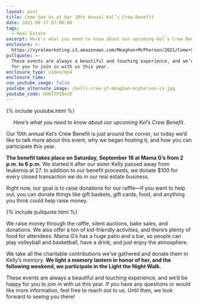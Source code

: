 ```yaml
---
layout: post
title: Come See Us at Our 10th Annual Kel’s Crew Benefit
date: 2021-08-17 07:00:00
tags:
  - Real Estate
excerpt: Here’s what you need to know about our upcoming Kel’s Crew Benefit.
enclosure: >-
  https://vyralmarketing.s3.amazonaws.com/Meaghan+McPherson/2021/Come+See+Us+at+Our+10th+Annual+Kell%E2%80%99s+Crew+Benefit.mp4
pullquote: >-
  These events are always a beautiful and touching experience, and we’d be happy
  for you to join in with us this year.
enclosure_type: video/mp4
enclosure_time:
use_youtube_image: false
youtube_alternate_image: /kells-crew-yt-meaghan-mcpherson-ss.jpg
youtube_code: UHmT7PIBovE
---
```

{% include youtube.html %}

<p style="text-align:center;"><em>Here’s what you need to know about our upcoming Kel’s Crew Benefit.</em></p>

Our 10th annual Kel’s Crew Benefit is just around the corner, so today we’d like to talk more about this event, why we began hosting it, and how you can participate this year.

**The benefit takes place on Saturday, September 18 at Mama G’s from 2 p.m. to 6 p.m.** We started it after our sister Kelly passed away from leukemia at 27. In addition to our benefit proceeds, we donate $100 for every closed transaction we do in our real estate business.

Right now, our goal is to raise donations for our raffle—if you want to help out, you can donate things like gift baskets, gift cards, food, and anything you think could help raise money.&nbsp;

{% include pullquote.html %}

We raise money through the raffle, silent auctions, bake sales, and donations. We also offer a ton of kid-friendly activities, and there’s plenty of food for attendees. Mama G’s has a huge patio and a bar, so people can play volleyball and basketball, have a drink, and just enjoy the atmosphere.

We take all the charitable contributions we’ve gathered and donate them in Kelly’s memory. **We light a memory lantern in honor of her, and the following weekend, we participate in the Light the Night Walk.&nbsp;**

These events are always a beautiful and touching experience, and we’d be happy for you to join in with us this year. If you have any questions or would like more information, feel free to reach out to us. Until then, we look forward to seeing you there\!
